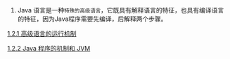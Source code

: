 1. Java 语言是一种`特殊的高级语言`，它既具有解释语言的特征，也具有编译语言的特征，因为Java程序需要先编译，后解释两个步骤。

[1.2.1 高级语言的运行机制](./1.2.1.md)

[1.2.2 Java 程序的机制和 JVM](./1.2.2.md)
